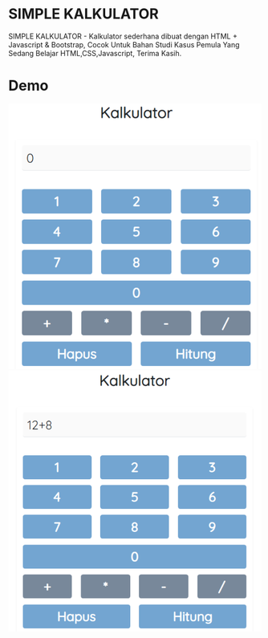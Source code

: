 # SIMPLE KALKULATOR
SIMPLE KALKULATOR - Kalkulator sederhana dibuat dengan HTML + Javascript &amp; Bootstrap, Cocok Untuk Bahan Studi Kasus Pemula Yang Sedang Belajar HTML,CSS,Javascript, Terima Kasih.
# Demo
![alt text](https://github.com/ajisml/simple_kalkulator/blob/main/Demo-Kalkulator01.PNG?raw=true)
![alt text](https://github.com/ajisml/simple_kalkulator/blob/main/Demo-Kalkulator02.PNG?raw=true)
